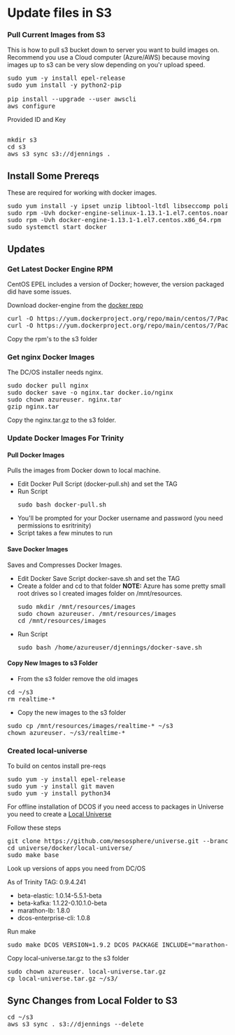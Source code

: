 # Update files in S3

### Pull Current Images from S3

This is how to pull s3 bucket down to server you want to build images on.  Recommend you use a Cloud computer (Azure/AWS) because moving images up to s3 can be very slow depending on you'r upload speed. 

<pre>
sudo yum -y install epel-release
sudo yum install -y python2-pip

pip install --upgrade --user awscli
aws configure
</pre>

Provided ID and Key
<pre>

mkdir s3
cd s3
aws s3 sync s3://djennings . 
</pre>

## Install Some Prereqs

These are required for working with docker images.

<pre>
sudo yum install -y ipset unzip libtool-ltdl libseccomp policycoreutils-python 
sudo rpm -Uvh docker-engine-selinux-1.13.1-1.el7.centos.noarch.rpm 
sudo rpm -Uvh docker-engine-1.13.1-1.el7.centos.x86_64.rpm 
sudo systemctl start docker
</pre>

## Updates

### Get Latest Docker Engine RPM

CentOS EPEL includes a version of Docker; however, the version packaged did have some issues.

Download docker-engine from the [docker repo](https://yum.dockerproject.org/repo/main/centos/7/Packages/)

<pre>
curl -O https://yum.dockerproject.org/repo/main/centos/7/Packages/docker-engine-1.13.1-1.el7.centos.x86_64.rpm
curl -O https://yum.dockerproject.org/repo/main/centos/7/Packages/docker-engine-selinux-1.13.1-1.el7.centos.noarch.rpm
</pre>

Copy the rpm's to the s3 folder

### Get nginx Docker Images

The DC/OS installer needs nginx.

<pre>
sudo docker pull nginx
sudo docker save -o nginx.tar docker.io/nginx
sudo chown azureuser. nginx.tar
gzip nginx.tar 
</pre>

Copy the nginx.tar.gz to the s3 folder.

### Update Docker Images For Trinity 

#### Pull Docker Images 
 
Pulls the images from Docker down to local machine.
 
- Edit Docker Pull Script (docker-pull.sh) and set the TAG
- Run Script
  <pre>
  sudo bash docker-pull.sh
  </pre>
- You'll be prompted for your Docker username and password (you need permissions to esritrinity)
- Script takes a few minutes to run

#### Save Docker Images

Saves and Compresses Docker Images.

- Edit Docker Save Script docker-save.sh and set the TAG
- Create a folder and cd to that folder
  **NOTE:** Azure has some pretty small root drives so I created images folder on /mnt/resources.
  <pre>
  sudo mkdir /mnt/resources/images
  sudo chown azureuser. /mnt/resources/images
  cd /mnt/resources/images
  </pre>
- Run Script
  <pre>
  sudo bash /home/azureuser/djennings/docker-save.sh
  </pre>
  
#### Copy New Images to s3 Folder

- From the s3 folder remove the old images
<pre>
cd ~/s3 
rm realtime-*
</pre>
- Copy the new images to the s3 folder
<pre>
sudo cp /mnt/resources/images/realtime-* ~/s3
chown azureuser. ~/s3/realtime-*
</pre>

### Created local-universe

To build on centos install pre-reqs

<pre>
sudo yum -y install epel-release
sudo yum -y install git maven
sudo yum -y install python34
</pre>

For offline installation of DCOS if you need access to packages in Universe you need to create a [Local Universe](https://dcos.io/docs/1.9/administering-clusters/deploying-a-local-dcos-universe/) 

Follow these steps

<pre>
git clone https://github.com/mesosphere/universe.git --branch version-3.x
cd universe/docker/local-universe/
sudo make base
</pre>

Look up versions of apps you need from DC/OS 

As of Trinity TAG:  0.9.4.241
- beta-elastic: 1.0.14-5.5.1-beta
- beta-kafka: 1.1.22-0.10.1.0-beta
- marathon-lb: 1.8.0
- dcos-enterprise-cli: 1.0.8

Run make
<pre>
sudo make DCOS_VERSION=1.9.2 DCOS_PACKAGE_INCLUDE="marathon-lb:1.8.0,beta-kafka:1.1.22-0.10.1.0-beta,beta-elastic:1.0.14-5.5.0-beta,dcos-enterprise-cli:1.0.8" local-universe
</pre>

Copy local-universe.tar.gz to the s3 folder

<pre>
sudo chown azureuser. local-universe.tar.gz
cp local-universe.tar.gz ~/s3/
</pre>


## Sync Changes from Local Folder to S3

<pre>
cd ~/s3
aws s3 sync . s3://djennings --delete
</pre>
